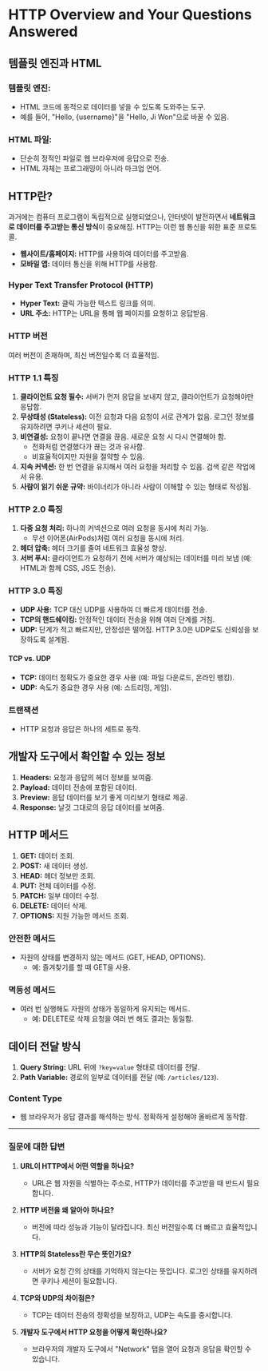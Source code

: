 # HTTP Overview and Your Questions Answered

## 템플릿 엔진과 HTML

### 템플릿 엔진:
- HTML 코드에 동적으로 데이터를 넣을 수 있도록 도와주는 도구.
- 예를 들어, "Hello, {username}"을 "Hello, Ji Won"으로 바꿀 수 있음.

### HTML 파일:
- 단순히 정적인 파일로 웹 브라우저에 응답으로 전송.
- HTML 자체는 프로그래밍이 아니라 마크업 언어.

## HTTP란?

과거에는 컴퓨터 프로그램이 독립적으로 실행되었으나, 인터넷이 발전하면서 **네트워크로 데이터를 주고받는 통신 방식**이 중요해짐. HTTP는 이런 웹 통신을 위한 표준 프로토콜.

- **웹사이트/홈페이지:** HTTP를 사용하여 데이터를 주고받음.
- **모바일 앱:** 데이터 통신을 위해 HTTP를 사용함.

### Hyper Text Transfer Protocol (HTTP)

- **Hyper Text:** 클릭 가능한 텍스트 링크를 의미.
- **URL 주소:** HTTP는 URL을 통해 웹 페이지를 요청하고 응답받음.

### HTTP 버전

여러 버전이 존재하며, 최신 버전일수록 더 효율적임.

### HTTP 1.1 특징

1. **클라이언트 요청 필수:** 서버가 먼저 응답을 보내지 않고, 클라이언트가 요청해야만 응답함.
2. **무상태성 (Stateless):** 이전 요청과 다음 요청이 서로 관계가 없음. 로그인 정보를 유지하려면 쿠키나 세션이 필요.
3. **비연결성:** 요청이 끝나면 연결을 끊음. 새로운 요청 시 다시 연결해야 함.
   - 전화처럼 연결했다가 끊는 것과 유사함.
   - 비효율적이지만 자원을 절약할 수 있음.
4. **지속 커넥션:** 한 번 연결을 유지해서 여러 요청을 처리할 수 있음. 검색 같은 작업에서 유용.
5. **사람이 읽기 쉬운 규약:** 바이너리가 아니라 사람이 이해할 수 있는 형태로 작성됨.

### HTTP 2.0 특징

1. **다중 요청 처리:** 하나의 커넥션으로 여러 요청을 동시에 처리 가능.
   - 무선 이어폰(AirPods)처럼 여러 요청을 동시에 처리.
2. **헤더 압축:** 헤더 크기를 줄여 네트워크 효율성 향상.
3. **서버 푸시:** 클라이언트가 요청하기 전에 서버가 예상되는 데이터를 미리 보냄 (예: HTML과 함께 CSS, JS도 전송).

### HTTP 3.0 특징

- **UDP 사용:** TCP 대신 UDP를 사용하여 더 빠르게 데이터를 전송.
- **TCP의 핸드쉐이킹:** 안정적인 데이터 전송을 위해 여러 단계를 거침.
- **UDP:** 단계가 적고 빠르지만, 안정성은 떨어짐. HTTP 3.0은 UDP로도 신뢰성을 보장하도록 설계됨.

#### TCP vs. UDP

- **TCP:** 데이터 정확도가 중요한 경우 사용 (예: 파일 다운로드, 온라인 뱅킹).
- **UDP:** 속도가 중요한 경우 사용 (예: 스트리밍, 게임).

### 트랜잭션
- HTTP 요청과 응답은 하나의 세트로 동작.

## 개발자 도구에서 확인할 수 있는 정보

1. **Headers:** 요청과 응답의 헤더 정보를 보여줌.
2. **Payload:** 데이터 전송에 포함된 데이터.
3. **Preview:** 응답 데이터를 보기 좋게 미리보기 형태로 제공.
4. **Response:** 날것 그대로의 응답 데이터를 보여줌.

## HTTP 메서드

1. **GET:** 데이터 조회.
2. **POST:** 새 데이터 생성.
3. **HEAD:** 헤더 정보만 조회.
4. **PUT:** 전체 데이터를 수정.
5. **PATCH:** 일부 데이터 수정.
6. **DELETE:** 데이터 삭제.
7. **OPTIONS:** 지원 가능한 메서드 조회.

### 안전한 메서드
- 자원의 상태를 변경하지 않는 메서드 (GET, HEAD, OPTIONS).
  - 예: 즐겨찾기를 할 때 GET을 사용.

### 멱등성 메서드
- 여러 번 실행해도 자원의 상태가 동일하게 유지되는 메서드.
  - 예: DELETE로 삭제 요청을 여러 번 해도 결과는 동일함.

## 데이터 전달 방식

1. **Query String:** URL 뒤에 `?key=value` 형태로 데이터를 전달.
2. **Path Variable:** 경로의 일부로 데이터를 전달 (예: `/articles/123`).

### Content Type
- 웹 브라우저가 응답 결과를 해석하는 방식. 정확하게 설정해야 올바르게 동작함.

---

### 질문에 대한 답변

1. **URL이 HTTP에서 어떤 역할을 하나요?**
   - URL은 웹 자원을 식별하는 주소로, HTTP가 데이터를 주고받을 때 반드시 필요합니다.

2. **HTTP 버전을 왜 알아야 하나요?**
   - 버전에 따라 성능과 기능이 달라집니다. 최신 버전일수록 더 빠르고 효율적입니다.

3. **HTTP의 Stateless란 무슨 뜻인가요?**
   - 서버가 요청 간의 상태를 기억하지 않는다는 뜻입니다. 로그인 상태를 유지하려면 쿠키나 세션이 필요합니다.

4. **TCP와 UDP의 차이점은?**
   - TCP는 데이터 전송의 정확성을 보장하고, UDP는 속도를 중시합니다.

5. **개발자 도구에서 HTTP 요청을 어떻게 확인하나요?**
   - 브라우저의 개발자 도구에서 "Network" 탭을 열어 요청과 응답을 확인할 수 있습니다.


